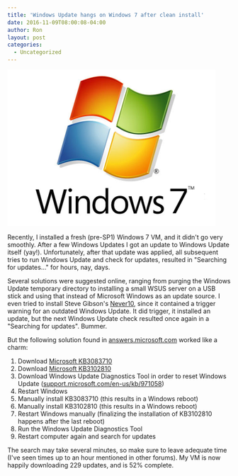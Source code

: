 ```yaml
---
title: 'Windows Update hangs on Windows 7 after clean install'
date: 2016-11-09T08:00:08-04:00
author: Ron
layout: post
categories:
  - Uncategorized
---
```

![Windows7](/wp-content/uploads/2016/11/Windows7.png)

Recently, I installed a fresh (pre-SP1) Windows 7 VM, and it didn't go very smoothly. After a few Windows Updates I got an update to Windows Update itself (yay!). Unfortunately, after that update was applied, all subsequent tries to run Windows Update and check for updates, resulted in "Searching for updates..." for hours, nay, days.

Several solutions were suggested online, ranging from purging the Windows Update temporary directory to installing a small WSUS server on a USB stick and using that instead of Microsoft Windows as an update source. I even tried to install Steve Gibson's [Never10](https://www.grc.com/never10.htm), since it contained a trigger warning for an outdated Windows Update. It did trigger, it installed an update, but the next Windows Update check resulted once again in a "Searching for updates". Bummer.

But the following solution found in [answers.microsoft.com](https://answers.microsoft.com/en-us/windows/forum/windows_7-update/windows-update-agent-767600320-destroys-windows/c870d7f0-9685-4847-b623-e11239ba80ea?page=4") worked like a charm:

1. Download [Microsoft KB3083710](https://support.microsoft.com/en-us/kb/3083710)
2. Download [Microsoft KB3102810](https://support.microsoft.com/en-us/kb/3102810)
3. Download Windows Update Diagnostics Tool in order to reset Windows Update ([support.microsoft.com/en-us/kb/971058](https://support.microsoft.com/en-us/kb/971058))
4. Restart Windows
5. Manually install KB3083710 (this results in a Windows reboot)
6. Manually install KB3102810 (this results in a Windows reboot)
7. Restart Windows manually (finalizing the installation of KB3102810 happens after the last reboot)
8. Run the Windows Update Diagnostics Tool
9. Restart computer again and search for updates

The search may take several minutes, so make sure to leave adequate time (I've seen times up to an hour mentioned in other forums). My VM is now happily downloading 229 updates, and is 52% complete.